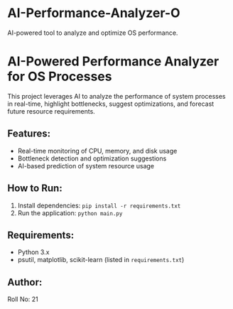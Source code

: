 # AI-Performance-Analyzer-O
AI-powered tool to analyze and optimize OS performance.
# AI-Powered Performance Analyzer for OS Processes

This project leverages AI to analyze the performance of system processes in real-time, highlight bottlenecks, suggest optimizations, and forecast future resource requirements.

## Features:
- Real-time monitoring of CPU, memory, and disk usage
- Bottleneck detection and optimization suggestions
- AI-based prediction of system resource usage

## How to Run:
1. Install dependencies: `pip install -r requirements.txt`
2. Run the application: `python main.py`

## Requirements:
- Python 3.x
- psutil, matplotlib, scikit-learn (listed in `requirements.txt`)

## Author:
Roll No: 21
